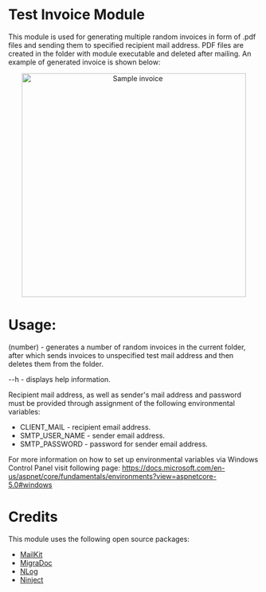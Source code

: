 # Test Invoice Module
This module is used for generating multiple random invoices in form of .pdf files and sending them to specified recipient mail address. 
PDF files are created in the folder with module executable and deleted after mailing. An example of generated invoice is shown below:
<p align="center">
  <img style="box-shadow:10px;" src="../master/TestInvoiceModule/TestInvoiceModule/Images/sample.png" width="450" title="Sample invoice">
</p>

# Usage:
(number) - generates a number of random invoices in the current folder, after which sends invoices to unspecified test mail address and then deletes them from the folder.

--h - displays help information.

Recipient mail address, as well as sender's mail address and password must be provided through assignment of the following environmental variables:
* CLIENT_MAIL - recipient email address.
* SMTP_USER_NAME - sender email address.
* SMTP_PASSWORD - password for sender email address.

For more information on how to set up environmental variables via Windows Control Panel visit following page: 
https://docs.microsoft.com/en-us/aspnet/core/fundamentals/environments?view=aspnetcore-5.0#windows

# Credits

This module uses the following open source packages:
- [MailKit](https://github.com/jstedfast/MailKit)
- [MigraDoc](http://www.pdfsharp.net/migradocoverview.ashx)
- [NLog](https://nlog-project.org/)
- [Ninject](http://www.ninject.org/)
